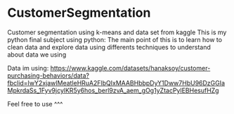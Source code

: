 # CustomerSegmentation
Customer segmentation using k-means and data set from kaggle
This is my python final subject using python:
The main point of this is to learn how to clean data and explore data using differents techniques to understand about data we using


Data im using: https://www.kaggle.com/datasets/hanaksoy/customer-purchasing-behaviors/data?fbclid=IwY2xjawIMeatleHRuA2FlbQIxMAABHbbpDyY1Dww7HbU96DzGGIaMpkrdaSs_1Fyv9jcylKR5y6hos_berl9zvA_aem_gOg1yZtacPylEBHesufHZg


Feel free to use ^^^
